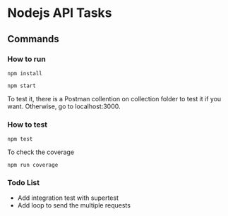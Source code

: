 # Nodejs API Tasks

## Commands

### How to run

```
npm install 
```

```
npm start 
```

To test it, there is a Postman collention on collection folder to test it if you want. Otherwise, go to localhost:3000.

### How to test

```
npm test 
```

To check the coverage
```
npm run coverage 
```

### Todo List
- Add integration test with supertest
- Add loop to send the multiple requests